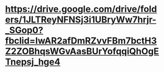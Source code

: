 # https://drive.google.com/drive/folders/1JLTReyNFNSj3i1UBryWw7hrjr-_SGop0?fbclid=IwAR2afDmRZvvFBm7bctH3Z2ZOBhqsWGvAasBUrYofqqiQhOgETnepsj_hge4
